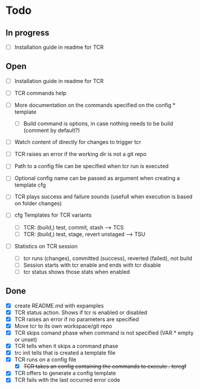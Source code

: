# Todo

## In progress

* [ ] Installation guide in readme for TCR

## Open

* [ ] Installation guide in readme for TCR
* [ ] TCR commands help

* [ ] More documentation on the commands specified on the config * template
  * [ ] Build command is options, in case nothing needs to be build (comment by default?)
* [ ] Watch content of directly for changes to trigger tcr
* [ ] TCR raises an error if the working dir is not a git repo
* [ ] Path to a config file can be specified when tcr run is executed
* [ ] Optional config name can be passed as argument when creating a template cfg
* [ ] TCR plays success and failure sounds (usefull when execution is based on folder changes)
* [ ] cfg Templates for TCR variants
  * [ ] TCR: (build,) test, commit, stash --> TCS
  * [ ] TCR: (build,) test, stage, revert unstaged --> TSU
* [ ] Statistics on TCR session
  * [ ] tcr runs (changes), committed (success), reverted (failed), not build
  * [ ] Session starts with tcr enable and ends with tcr disable
  * [ ] tcr status shows those stats when enabled

## Done

* [x] create README.md with expamples
* [x] TCR status action. Shows if tcr is enabled or disabled
* [x] TCR raises an error if no parameters are specified
* [x] Move tcr to its own workspace/git repo
* [x] TCR skips comand phase when command is not specified (VAR * empty or unset)
* [x] TCR tells when it skips a command phase
* [x] trc init tells that is created a template file
* [x] TCR runs on a config file
  * [x] ~~TCR takes an config containing the commands to execute *.* tcrcgf~~
* [x] TCR offers to generate a config template
* [x] TCR fails with the last occurred error code
